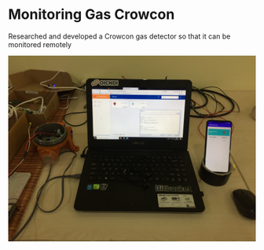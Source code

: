 # Monitoring Gas Crowcon
<p> Researched and developed a Crowcon gas detector so that it can be monitored remotely </p>

![logo](https://github.com/handihanafi/Monitoring/blob/main/monitoringGas_Crowcon.JPG)
